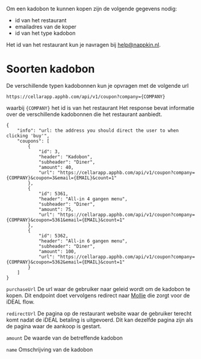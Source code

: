 Om een kadobon te kunnen kopen zijn de volgende gegevens nodig:
- id van het restaurant
- emailadres van de koper
- id van het type kadobon

Het id van het restaurant kun je navragen bij help@nappkin.nl.

# Soorten kadobon 
De verschillende typen kadobonnen kun je opvragen met de volgende url
```
https://cellarapp.apphb.com/api/v1/coupon?company={COMPANY}
```
waarbij `{COMPANY}` het id is van het restaurant
Het response bevat informatie over de verschillende kadobonnen die het restaurant aanbiedt. 
```
{
    "info": "url: the address you should direct the user to when clicking 'buy'",
    "coupons": [
        {
            "id": 3,
            "header": "Kadobon",
            "subheader": "Diner",
            "amount": 40,
            "url": "https://cellarapp.apphb.com/api/v1/coupon?company={COMPANY}&coupon=3&email={EMAIL}&count=1"
        },
        {
            "id": 5361,
            "header": "All-in 4 gangen menu",
            "subheader": "Diner",
            "amount": 75,
            "url": "https://cellarapp.apphb.com/api/v1/coupon?company={COMPANY}&coupon=5361&email={EMAIL}&count=1"
        },
        {
            "id": 5362,
            "header": "All-in 6 gangen menu",
            "subheader": "Diner",
            "amount": 100,
            "url": "https://cellarapp.apphb.com/api/v1/coupon?company={COMPANY}&coupon=5362&email={EMAIL}&count=1"
        }
    ]
}
```
`purchaseUrl`
De url waar de gebruiker naar geleid wordt om de kadobon te kopen. Dit endpoint doet vervolgens redirect naar [Mollie](http://www.mollie.com) die zorgt voor de iDEAL flow.

`redirectUrl`
De pagina op de restaurant website waar de gebruiker terecht komt nadat de iDEAL betaling is uitgevoerd. Dit kan dezelfde pagina zijn als de pagina waar de aankoop is gestart.

`amount`
De waarde van de betreffende kadobon

`name`
Omschrijving van de kadobon   